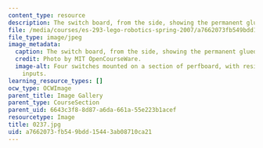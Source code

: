 ```yaml
---
content_type: resource
description: The switch board, from the side, showing the permanent glued bond.
file: /media/courses/es-293-lego-robotics-spring-2007/a7662073fb549bdd15443ab08710ca21_0237.jpg
file_type: image/jpeg
image_metadata:
  caption: The switch board, from the side, showing the permanent glued bond.
  credit: Photo by MIT OpenCourseWare.
  image-alt: Four switches mounted on a section of perfboard, with resistors and sensor
    inputs.
learning_resource_types: []
ocw_type: OCWImage
parent_title: Image Gallery
parent_type: CourseSection
parent_uid: 6643c3f8-8d87-a6da-661a-55e223b1acef
resourcetype: Image
title: 0237.jpg
uid: a7662073-fb54-9bdd-1544-3ab08710ca21
---
```

